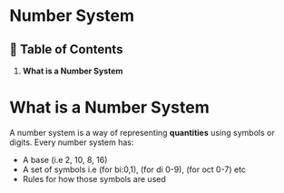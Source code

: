 # **Number System**

## 📑 Table of Contents


1. **What is a Number System**





# What is a Number System
A number system is a way of representing **quantities** using symbols or digits.
Every number system has:
- A base (i.e 2, 10, 8, 16)
- A set of symbols i.e (for bi:0,1), (for di 0-9), (for oct 0-7) etc
- Rules for how those symbols are used